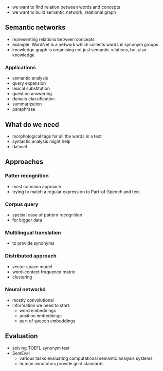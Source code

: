 - we want to find relation between words and concepts
- we want to build semantic network, relational graph

## Semantic networks

- representing relations between concepts
- example: WordNet is a network which collects words in synonym groups
- knowledge graph is organising not just semantic relations, but also knowledge

### Applications

- semantic analysis
- query expansion
- lexical substitution
- question answering
- domain classification
- summarization
- paraphrase

## What do we need

- morphological tags for all the words in a text
- syntactic analysis might help
- dataset

## Approaches

### Patter recognition

- most common approach
- trying to match a regular expression to Part-of-Speech and text

### Corpus query

- special case of pattern recognition
- for bigger data

### Multilingual translation

- to provide synonyms

### Distributed approach

- vector space model
- word-contect frequence matrix
- clustering

### Neural networkd

- mostly convolutional
- information we need to start:
  - word embeddings
  - position embeddings
  - part of speech embeddings

## Evaluation

- solving TOEFL synonym test
- SemEval
  - various tasks evaluating computational semantic analysis systems
  - human annotators provide gold standards
